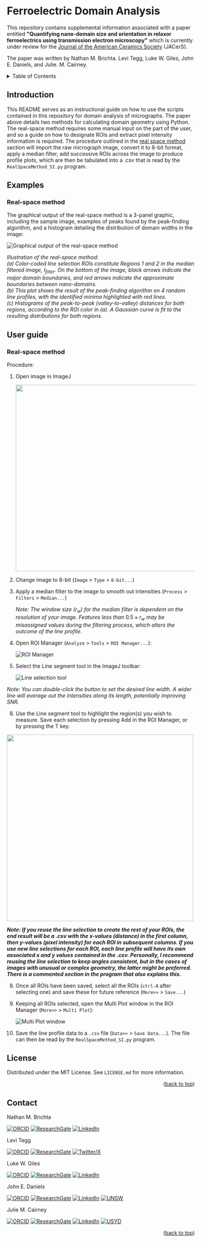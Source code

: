 <a id="readme-top"></a>
# Ferroelectric Domain Analysis
This repository contains supplemental information associated with a paper entitled **"Quantifying nano-domain size and orientation in relaxor ferroelectrics using transmission electron microscopy"** which is currently under review for the [Journal of the American Ceramics Society](https://ceramics.onlinelibrary.wiley.com/journal/15512916) (JACerS). 

The paper was written by Nathan M. Brichta. Levi Tegg, Luke W. Giles, John E. Daniels, and Julie. M. Cairney.



<details>
  <summary>Table of Contents</summary>
  <ol>
    <li><a href="#introduction">Introduction</a>
    <li><a href="#examples">Examples</a></li>
    <li><a href="#user-guide">User guide</a></li>
    <li><a href="#license">License</a></li>
    <li><a href="#contact">Contact</a></li>
    
  </ol>
</details>


## Introduction
This README serves as an instructional guide on how to use the scripts contained in this repository for domain analysis of micrographs. The paper above details two methods for calculating domain geometry using Python. The real-space method requires some manual input on the part of the user, and so a guide on how to designate ROIs and extract pixel intensity information is required. The procedure outlined in the [real space method](#real-space-method) section will import the raw micrograph image, convert it to 8-bit format, apply a median filter, add successive ROIs across the image to produce profile plots, which are then be tabulated into a .csv that is read by the `RealSpaceMethod_SI.py` program.

## Examples
### Real-space method
The graphical output of the real-space method is a 3-panel graphic, including the sample image, examples of peaks found by the peak-finding algorithm, and a histogram detailing the distribution of domain widths in the image:

![Graphical output of the real-space method](README_files/RealSpaceMethod.png)

*Illustration of the real-space method:   
(a) Color-coded line selection ROIs constitute Regions 1 and 2 in the median filtered image,* $I_{filter}$*. On the bottom of the image, black arrows indicate the major domain boundaries, and red arrows indicate the approximate boundaries between nano-domains.  
(b) This plot shows the result of the peak-finding algorithm on 4 random line profiles, with the identified minima highlighted with red lines.  
(c) Histograms of the peak-to-peak (valley-to-valley) distances for both regions, according to the ROI color in (a). A Gaussian curve is fit to the resulting distributions for both regions.*

## User guide
### Real-space method
Procedure:
1. Open image in ImageJ

   <img src="README_files/raw_image.png" align="centre" height="500" width="500" >

   
3. Change image to 8-bit (`Image` > `Type` > `8-bit...`)
4. Apply a median filter to the image to smooth out intensities (`Process` > `Filters` > `Median...`)

   *Note: The window size (*$r_w$*) for the median filter is dependent on the resolution of your image. Features less than* $0.5 \times r_w$ *may be misassigned values during the filtering process, which alters the outcome of the line profile.*

6. Open ROI Manager (`Analyze` > `Tools` > `ROI Manager...`):
   
   ![ROI Manager](README_files/ROI_manager.png)
   
7. Select the Line segment tool in the ImageJ toolbar:
   
   ![Line selection tool](README_files/line_tool.png)
	
 *Note: You can double-click the button to set the desired line width. A wider line will average out the intensities along its length, potentially improving SNR.*
 
8. Use the Line segment tool to highlight the region(s) you wish to measure. Save each selection by pressing Add in the ROI Manager, or by pressing the T key.

  <img src="README_files/roi_image.png" align="centre" height="500" width="500" >
  
***Note: If you reuse the line selection to create the rest of your ROIs, the end result will be a .csv with the x-values (distance) in the first column, then y-values (pixel intensity) for each ROI in subsequent columns. If you use new line selections for each ROI, each line profile will have its own associated x and y values contained in the .csv. Personally, I recommend reusing the line selection to keep angles consistent, but in the cases of images with unusual or complex geometry, the latter might be preferred. There is a commented section in the program that also explains this.***

8. Once all ROIs have been saved, select all the ROIs (`ctrl-A` after selecting one) and save these for future reference (`More>>` > `Save...`)
  
9. Keeping all ROIs selected, open the Multi Plot window in the ROI Manager (`More>>` > `Multi Plot`):

   ![Multi Plot window](README_files/multiplot.png)

10. Save the line profile data to a `.csv` file (`Data>>` > `Save Data...`). The file can then be read by the `RealSpaceMethod_SI.py` program.



<!-- LICENSE -->
## License

Distributed under the MIT License. See `LICENSE.md` for more information.

<p align="right">(<a href="#readme-top">back to top</a>)</p>

## Contact
Nathan M. Brichta 

  [![ORCID][orcid-shield]][orcid-nmb]
  [![ResearchGate][researchgate-shield]][rg-nmb]
  [![LinkedIn][linkedin-shield]][linkedin-nmb]

Levi Tegg 

  [![ORCID][orcid-shield]][orcid-lt]
  [![ResearchGate][researchgate-shield]][rg-lt]
  [![Twitter/X][twitter-shield]][twitter-levi]

Luke W. Giles 

  [![ORCID][orcid-shield]][orcid-lwg]
  [![ResearchGate][researchgate-shield]][rg-lwg]
  [![LinkedIn][linkedin-shield]][linkedin-lwg]

John E. Daniels 

  [![ORCID][orcid-shield]][orcid-jed]
  [![ResearchGate][researchgate-shield]][rg-jed]
  [![LinkedIn][linkedin-shield]][linkedin-jed]
  [![UNSW][unsw-shield]][unsw-profile]

Julie M. Cairney 

  [![ORCID][orcid-shield]][orcid-jmc]
  [![ResearchGate][researchgate-shield]][rg-jmc]
  [![LinkedIn][linkedin-shield]][linkedin-jmc]
  [![USYD][usyd-shield]][usyd-profile]

<p align="right">(<a href="#readme-top">back to top</a>)</p>

  <!-- MARKDOWN LINKS & IMAGES -->
<!-- https://www.markdownguide.org/basic-syntax/#reference-style-links -->
[orcid-shield]:https://img.shields.io/badge/orcid-A6CE39?style=Flat-square&logo=orcid&logoColor=white
[orcid-nmb]: https://orcid.org/0009-0008-0386-5292
[orcid-lt]: https://orcid.org/0000-0003-0496-8716
[orcid-lwg]: https://orcid.org/0000-0002-4858-1428
[orcid-jed]: https://orcid.org/0000-0002-4383-8482
[orcid-jmc]: https://orcid.org/0000-0003-4564-2675


[linkedin-shield]: https://img.shields.io/badge/LinkedIn-%230077B5.svg?style=Flat-square&logo=linkedin&logoColor=white
[linkedin-nmb]: https://www.linkedin.com/in/nathan-brichta/
[linkedin-lwg]: https://www.linkedin.com/in/luke-giles-360b74111/
[linkedin-jed]: https://www.linkedin.com/in/john-daniels-8260b0239/
[linkedin-jmc]: https://www.linkedin.com/in/julie-cairney-541a194/

[twitter-shield]: https://img.shields.io/badge/Twitter/X-%23000000.svg?style=for-the-badge&logo=X&logoColor=white
[twitter-levi]: https://twitter.com/ljtegg?lang=en

[researchgate-shield]: https://img.shields.io/badge/ResearchGate-00CCBB?style=Flat-square&logo=ResearchGate&logoColor=white
[rg-nmb]: https://www.researchgate.net/profile/Nathan-Brichta
[rg-lt]: https://www.researchgate.net/profile/Levi-Tegg
[rg-lwg]: https://www.researchgate.net/profile/Luke-Giles-2
[rg-jed]: https://www.researchgate.net/scientific-contributions/John-E-Daniels-30522271
[rg-jmc]: https://www.researchgate.net/profile/Julie-Cairney

[unsw-shield]: https://img.shields.io/badge/Staff_profile-UNSW-yellow
[unsw-profile]: https://www.unsw.edu.au/staff/john-daniels
[usyd-shield]: https://img.shields.io/badge/Staff_profile-USYD-orange
[usyd-profile]: https://www.sydney.edu.au/engineering/about/our-people/academic-staff/julie-cairney.html
